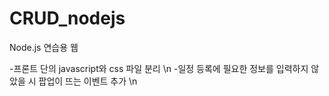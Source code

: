 # CRUD_nodejs
Node.js 연습용 웹

-프론트 단의 javascript와 css 파일 분리 \n
-일정 등록에 필요한 정보를 입력하지 않았을 시 팝업이 뜨는 이벤트 추가 \n
